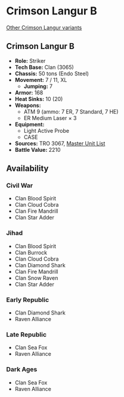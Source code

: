 # Crimson Langur B

[Other Crimson Langur variants](../crimson_langur.md)

## Crimson Langur B
- **Role:** Striker
- **Tech Base:** Clan (3065)
- **Chassis:** 50 tons (Endo Steel)
- **Movement:** 7 / 11, XL
  - **Jumping:** 7
- **Armor:** 168
- **Heat Sinks:** 10 (20)
- **Weapons:**
  - ATM 9 (ammo: 7 ER, 7 Standard, 7 HE)
  - ER Medium Laser × 3
- **Equipment:**
  - Light Active Probe
  - CASE
- **Sources:** TRO 3067, [Master Unit List](http://masterunitlist.info/Unit/Details/4017/crimson-langur-b)
- **Battle Value:** 2210

## Availability

### Civil War
- Clan Blood Spirit
- Clan Cloud Cobra
- Clan Fire Mandrill
- Clan Star Adder

### Jihad
- Clan Blood Spirit
- Clan Burrock
- Clan Cloud Cobra
- Clan Diamond Shark
- Clan Fire Mandrill
- Clan Snow Raven
- Clan Star Adder

### Early Republic
- Clan Diamond Shark
- Raven Alliance

### Late Republic
- Clan Sea Fox
- Raven Alliance

### Dark Ages
- Clan Sea Fox
- Raven Alliance

